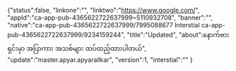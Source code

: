 {"status":false,
"linkone":"",
"linktwo":"https://www.google.com/",
"appId":"ca-app-pub-4365622722637999~5110932708",
"banner":"",
"native":"ca-app-pub-4365622722637999/7995088677 Interstial ca-app-pub-4365622722637999/9234159244",
"title":"Updated",
"about":နောက်ဗားရှင်းမှာ အပြာကား အသစ်များ ထပ်ထည့်ထားပါတယ်",
"update":"master.apyar.apyarallkar",
"version":1,
"interstial":""
}
